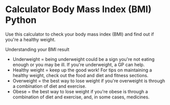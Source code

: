 # Calculator Body Mass Index (BMI) Python
Use this calculator to check your body mass index (BMI) and find out if you're a healthy weight.

Understanding your BMI result
- Underweight = being underweight could be a sign you're not eating enough or you may be ill. If you're underweight, a GP can help.
- Healthy weight = keep up the good work! For tips on maintaining a healthy weight, check out the food and diet and fitness sections.
- Overweight = the best way to lose weight if you're overweight is through a combination of diet and exercise.
- Obese = the best way to lose weight if you're obese is through a combination of diet and exercise, and, in some cases, medicines.
